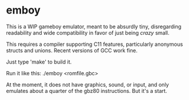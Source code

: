emboy
=====

This is a WIP gameboy emulator, meant to be absurdly tiny, disregarding readability
and wide compatibility in favor of just being *crazy* small.

This requires a compiler supporting C11 features, particularly anonymous structs and
unions. Recent versions of GCC work fine.

Just type 'make' to build it.

Run it like this:
    ./emboy <romfile.gbc>

At the moment, it does not have graphics, sound, or input, and only emulates about
a quarter of the gbz80 instructions. But it's a start.